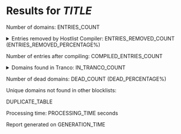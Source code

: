 # Results for *TITLE*

<URL>

Number of domains: ENTRIES_COUNT

<details>
<summary>Entries removed by Hostlist Compiler: ENTRIES_REMOVED_COUNT (ENTRIES_REMOVED_PERCENTAGE%)</summary>
ENTRIES_REMOVED
</details>

Number of entries after compiling: COMPILED_ENTRIES_COUNT

<details>
<summary>Domains found in Tranco: IN_TRANCO_COUNT</summary>
IN_TRANCO
</details>

Number of dead domains: DEAD_COUNT (DEAD_PERCENTAGE%)

Unique domains not found in other blocklists:

DUPLICATE_TABLE

Processing time: PROCESSING_TIME seconds

Report generated on GENERATION_TIME

